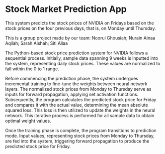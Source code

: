 # Stock Market Prediction App
This system predicts the stock prices of NVIDIA on Fridays based on the stock prices on the four previous days, that is, on Monday until Thursday.

This is a group project made by our team: Noorul Ghousiah; Nurain Ainaa Aqilah; Sarah Aishah; Siti Aliaa


The Python-based stock price prediction system for NVIDIA follows a sequential process. Initially, sample data spanning 9 weeks is inputted into the system, representing daily stock prices. These values are normalized to fall within the 0 to 1 range.

Before commencing the prediction phase, the system undergoes incremental training to fine-tune the weights between neural network layers. The normalized stock prices from Monday to Thursday serve as inputs for forward propagation, applying set activation functions. Subsequently, the program calculates the predicted stock price for Friday and compares it with the actual value, determining the mean absolute squared loss. This loss is then utilized to update the weights in the neural network. This iterative process is performed for all sample data to obtain optimal weight values.

Once the training phase is complete, the program transitions to prediction mode. Input values, representing stock prices from Monday to Thursday, are fed into the system, triggering forward propagation to produce the predicted stock price for Friday.
